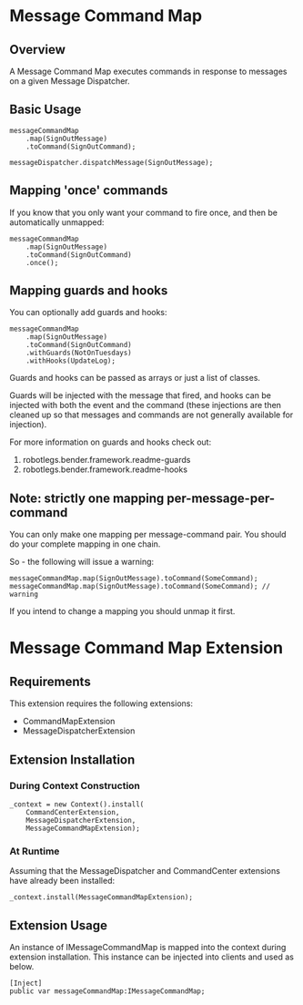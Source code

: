 # Message Command Map

## Overview

A Message Command Map executes commands in response to messages on a given Message Dispatcher.

## Basic Usage

    messageCommandMap
        .map(SignOutMessage)
        .toCommand(SignOutCommand);
    
    messageDispatcher.dispatchMessage(SignOutMessage);

## Mapping 'once' commands

If you know that you only want your command to fire once, and then be automatically unmapped:

	messageCommandMap
        .map(SignOutMessage)
        .toCommand(SignOutCommand)
		.once();

## Mapping guards and hooks

You can optionally add guards and hooks:

	messageCommandMap
        .map(SignOutMessage)
        .toCommand(SignOutCommand)
		.withGuards(NotOnTuesdays)
		.withHooks(UpdateLog);

Guards and hooks can be passed as arrays or just a list of classes.	

Guards will be injected with the message that fired, and hooks can be injected with both the event and the command (these injections are then cleaned up so that messages and commands are not generally available for injection).

For more information on guards and hooks check out: 

1. robotlegs.bender.framework.readme-guards
2. robotlegs.bender.framework.readme-hooks

## Note: strictly one mapping per-message-per-command

You can only make one mapping per message-command pair. You should do your complete mapping in one chain.

So - the following will issue a warning:

	messageCommandMap.map(SignOutMessage).toCommand(SomeCommand);
	messageCommandMap.map(SignOutMessage).toCommand(SomeCommand); // warning

If you intend to change a mapping you should unmap it first.

# Message Command Map Extension

## Requirements

This extension requires the following extensions:

+ CommandMapExtension
+ MessageDispatcherExtension

## Extension Installation

### During Context Construction

    _context = new Context().install(
    	CommandCenterExtension,
    	MessageDispatcherExtension,
	    MessageCommandMapExtension);

### At Runtime

Assuming that the MessageDispatcher and CommandCenter extensions have already been installed:

	_context.install(MessageCommandMapExtension);

## Extension Usage

An instance of IMessageCommandMap is mapped into the context during extension installation. This instance can be injected into clients and used as below.

	[Inject]
    public var messageCommandMap:IMessageCommandMap;

